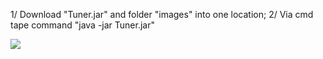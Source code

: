 1/ Download "Tuner.jar" and folder "images" into one location;
2/ Via cmd tape command "java -jar Tuner.jar"



<img src="https://render.githubusercontent.com/render/math?math=$$e^{i \pi} = -1$$">

